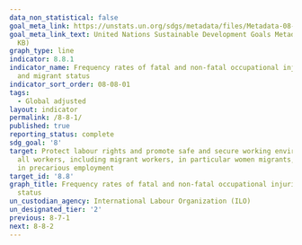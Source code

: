```yaml
---
data_non_statistical: false
goal_meta_link: https://unstats.un.org/sdgs/metadata/files/Metadata-08-08-01.pdf
goal_meta_link_text: United Nations Sustainable Development Goals Metadata (PDF 381
  KB)
graph_type: line
indicator: 8.8.1
indicator_name: Frequency rates of fatal and non-fatal occupational injuries, by sex
  and migrant status
indicator_sort_order: 08-08-01
tags:
  - Global adjusted
layout: indicator
permalink: /8-8-1/
published: true
reporting_status: complete
sdg_goal: '8'
target: Protect labour rights and promote safe and secure working environments for
  all workers, including migrant workers, in particular women migrants, and those
  in precarious employment
target_id: '8.8'
graph_title: Frequency rates of fatal and non-fatal occupational injuries, by sex and migrant
  status
un_custodian_agency: International Labour Organization (ILO)
un_designated_tier: '2'
previous: 8-7-1
next: 8-8-2
---
```

